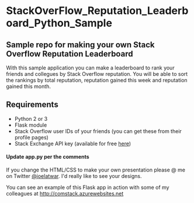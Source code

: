 # StackOverFlow_Reputation_Leaderboard_Python_Sample
## Sample repo for making your own Stack Overflow Reputation Leaderboard

With this sample application you can make a leaderboard to rank your friends and collegues by Stack Overflow reputation. You will be able to sort the rankings by total reputation, reputation gained this week and reputation gained this month.

## Requirements
* Python 2 or 3
* Flask module
* Stack Overflow user IDs of your friends (you can get these from their profile pages)
* Stack Exchange API key (available for free [here](https://stackapps.com/apps/oauth/register))

#### Update app.py per the comments
If you change the HTML/CSS to make your own presentation please @ me on Twitter [@joelatwar](http://twitter.com/joelatwar). I'd really like to see your designs.

You can see an example of this Flask app in action with some of my colleagues at http://comstack.azurewebsites.net

